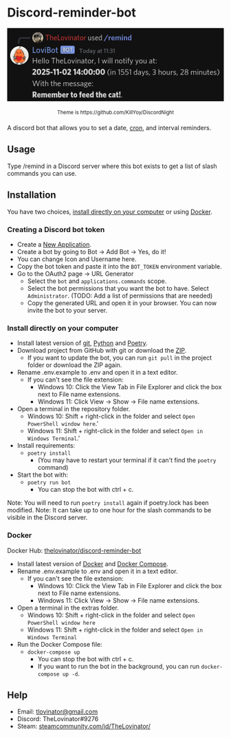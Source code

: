 # Discord-reminder-bot

<p align="center">
  <img src="extras/Bot.png" title="/remind add message_reason: Remember to feed the cat! message_date: 2 November 2025 14:00 CET"/>
</p>
<p align="center"><sup>Theme is https://github.com/KillYoy/DiscordNight<sup></p>

A discord bot that allows you to set a date, [cron](https://en.wikipedia.org/wiki/Cron), and interval reminders.

## Usage

Type /remind in a Discord server where this bot exists to get a list of slash commands you can use.

## Installation

You have two choices, [install directly on your computer](#Install-directly-on-your-computer) or using [Docker](#docker-compose-with-env-file).

### Creating a Discord bot token

- Create a [New Application](https://discord.com/developers/applications).
- Create a bot by going to Bot -> Add Bot -> Yes, do it!
- You can change Icon and Username here.
- Copy the bot token and paste it into the `BOT_TOKEN` environment variable.
- Go to the OAuth2 page -> URL Generator
  - Select the `bot` and `applications.commands` scope.
  - Select the bot permissions that you want the bot to have. Select `Administrator`. (TODO: Add a list of permissions that are needed)
  - Copy the generated URL and open it in your browser. You can now invite the bot to your server.

### Install directly on your computer

- Install latest version of [git](https://git-scm.com/), [Python](https://www.python.org/) and [Poetry](https://python-poetry.org/docs/master/#installation).
- Download project from GitHub with git or download the [ZIP](https://github.com/TheLovinator1/discord-reminder-bot/archive/refs/heads/master.zip).
  - If you want to update the bot, you can run `git pull` in the project folder or download the ZIP again.
- Rename .env.example to .env and open it in a text editor.
  - If you can't see the file extension:
    - Windows 10: Click the View Tab in File Explorer and click the box next to File name extensions.
    - Windows 11: Click View -> Show -> File name extensions.
- Open a terminal in the repository folder.
  - Windows 10: Shift + right-click in the folder and select `Open PowerShell window here`.'
  - Windows 11: Shift + right-click in the folder and select `Open in Windows Terminal`.'
- Install requirements:
  - `poetry install`
    - (You may have to restart your terminal if it can't find the `poetry` command)
- Start the bot with:
  - `poetry run bot`
    - You can stop the bot with ctrl + c.

Note: You will need to run `poetry install` again if poetry.lock has been modified.
Note: It can take up to one hour for the slash commands to be visible in the Discord server.

### Docker

Docker Hub: [thelovinator/discord-reminder-bot](https://hub.docker.com/r/thelovinator/discord-reminder-bot)

- Install latest version of [Docker](https://www.docker.com/) and [Docker Compose](https://docs.docker.com/compose/install/).
- Rename .env.example to .env and open it in a text editor.
  - If you can't see the file extension:
    - Windows 10: Click the View Tab in File Explorer and click the box next to File name extensions.
    - Windows 11: Click View -> Show -> File name extensions.
- Open a terminal in the extras folder.
  - Windows 10: Shift + right-click in the folder and select `Open PowerShell window here`
  - Windows 11: Shift + right-click in the folder and select `Open in Windows Terminal`
- Run the Docker Compose file:
  - `docker-compose up`
    - You can stop the bot with ctrl + c.
    - If you want to run the bot in the background, you can run `docker-compose up -d`.

## Help

- Email: tlovinator@gmail.com
- Discord: TheLovinator#9276
- Steam: [steamcommunity.com/id/TheLovinator/](https://steamcommunity.com/id/TheLovinator/)
